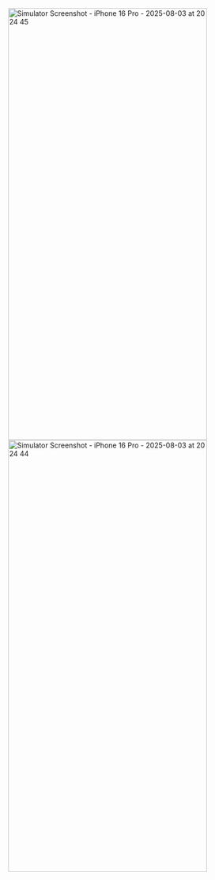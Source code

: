 <img width="402" height="874" alt="Simulator Screenshot - iPhone 16 Pro - 2025-08-03 at 20 24 45" src="https://github.com/user-attachments/assets/914f8a09-6497-47eb-bd94-f0de8f7ea0cb" />
<img width="402" height="874" alt="Simulator Screenshot - iPhone 16 Pro - 2025-08-03 at 20 24 44" src="https://github.com/user-attachments/assets/d8dedcae-bb3f-4dc8-8dff-23130a9f209d" />

